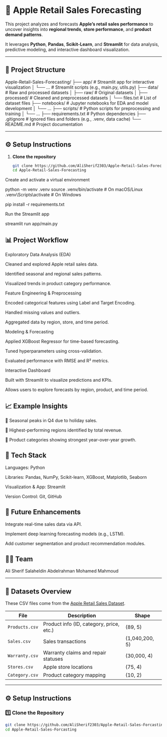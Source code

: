 # 🍏 Apple Retail Sales Forecasting

This project analyzes and forecasts **Apple’s retail sales performance** to uncover insights into **regional trends**, **store performance**, and **product demand patterns**.  

It leverages **Python**, **Pandas**, **Scikit-Learn**, and **Streamlit** for data analysis, predictive modeling, and interactive dashboard visualization.

---

## 📁 Project Structure

   Apple-Retail-Sales-Forecasting/
   ├── app/ # Streamlit app for interactive visualization
   │ └── ... # Streamlit scripts (e.g., main.py, utils.py)
   ├── data/ # Raw and processed datasets
   │ ├── raw/ # Original datasets
   │ ├── processed/ # Cleaned and preprocessed datasets
   │ └── files.txt # List of dataset files
   ├── notebooks/ # Jupyter notebooks for EDA and model development
   │ └── ...
   ├── scripts/ # Python scripts for preprocessing and training
   │ └── ...
   ├── requirements.txt # Python dependencies
   ├── .gitignore # Ignored files and folders (e.g., .venv, data cache)
   └── README.md # Project documentation


---

## ⚙️ Setup Instructions

1. **Clone the repository**
   ```bash
   git clone https://github.com/AliSherif2303/Apple-Retail-Sales-Forecasting.git
   cd Apple-Retail-Sales-Forecasting

Create and activate a virtual environment

python -m venv .venv
source .venv/bin/activate     # On macOS/Linux
.venv\Scripts\activate        # On Windows

pip install -r requirements.txt

Run the Streamlit app

streamlit run app/main.py

## 📊 Project Workflow

   Exploratory Data Analysis (EDA)
   
   Cleaned and explored Apple retail sales data.
   
   Identified seasonal and regional sales patterns.
   
   Visualized trends in product category performance.
   
   Feature Engineering & Preprocessing
   
   Encoded categorical features using Label and Target Encoding.
   
   Handled missing values and outliers.
   
   Aggregated data by region, store, and time period.
   
   Modeling & Forecasting
   
   Applied XGBoost Regressor for time-based forecasting.
   
   Tuned hyperparameters using cross-validation.
   
   Evaluated performance with RMSE and R² metrics.
   
   Interactive Dashboard
   
   Built with Streamlit to visualize predictions and KPIs.
   
   Allows users to explore forecasts by region, product, and time period.
   
## 📈 Example Insights

   📅 Seasonal peaks in Q4 due to holiday sales.
   
   🏬 Highest-performing regions identified by total revenue.
   
   📱 Product categories showing strongest year-over-year growth.

## 🧠 Tech Stack

   Languages: Python
   
   Libraries: Pandas, NumPy, Scikit-learn, XGBoost, Matplotlib, Seaborn
   
   Visualization & App: Streamlit
   
   Version Control: Git, GitHub
   
## 🚀 Future Enhancements

   Integrate real-time sales data via API.
   
   Implement deep learning forecasting models (e.g., LSTM).
   
   Add customer segmentation and product recommendation modules.
   
## 👨‍💻 Team

   Ali Sherif Salaheldin
   Abdelrahman Mohamed Mahmoud

---

## 🧠 Datasets Overview

   These CSV files come from the [Apple Retail Sales Dataset](https://www.kaggle.com/datasets/amangarg08/apple-retail-sales-dataset).

   | File | Description | Shape |
   |------|--------------|--------|
   | `Products.csv` | Product info (ID, category, price, etc.) | (89, 5) |
   | `Sales.csv` | Sales transactions | (1,040,200, 5) |
   | `Warranty.csv` | Warranty claims and repair statuses | (30,000, 4) |
   | `Stores.csv` | Apple store locations | (75, 4) |
   | `Category.csv` | Product category mapping | (10, 2) |

   ---

## ⚙️ Setup Instructions

### 1️⃣ Clone the Repository
```bash
git clone https://github.com/AliSherif2303/Apple-Retail-Sales-Forcasting.git
cd Apple-Retail-Sales-Forcasting
